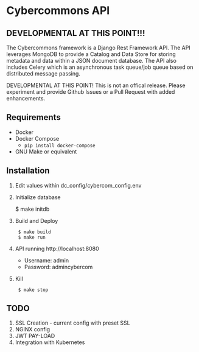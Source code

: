 Cybercommons API 
=======

## DEVELOPMENTAL AT THIS POINT!!!


The Cybercommons framework is a Django Rest Framework API. The API leverages MongoDB to provide a Catalog and Data Store for storing metadata and data within a JSON document database. The API also includes Celery which is an asynchronous task queue/job queue based on distributed message passing.

DEVELOPMENTAL AT THIS POINT! This is not an offical release. Please experiment and provide Github Issues or a  Pull Request with added enhancements. 


## Requirements

* Docker
* Docker Compose
    * `pip install docker-compose`
* GNU Make or equivalent

## Installation

1. Edit values within dc_config/cybercom_config.env
2. Initialize database

	$ make initdb

3. Build and Deploy

        $ make build
        $ make run 

4. API running http://localhost:8080
    * Username: admin
    * Password: admincybercom

5. Kill

        $ make stop

## TODO

1. SSL Creation - current config with preset SSL
2. NGINX config 
2. JWT PAY-LOAD
3. Integration with Kubernetes
